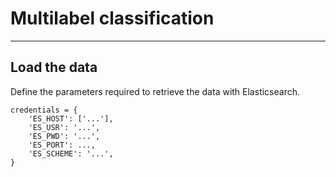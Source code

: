 # Multilabel classification

---

## Load the data

Define the parameters required to retrieve the data with Elasticsearch.

```{python}
credentials = {
    'ES_HOST': ['...'],
    'ES_USR': '...',
    'ES_PWD': '...',
    'ES_PORT': ...,
    'ES_SCHEME': '...',
}
```
